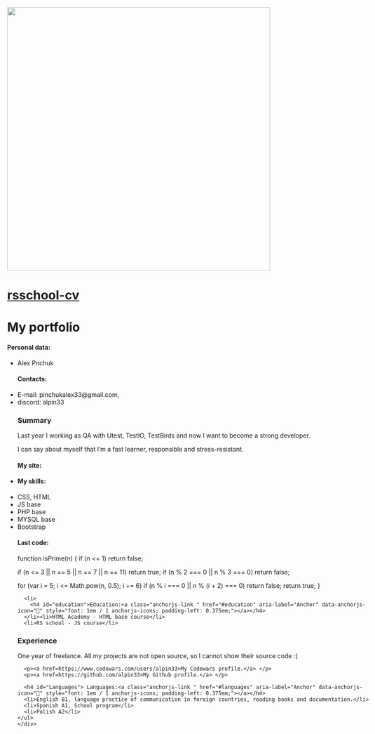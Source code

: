 <html>
 <head>
  <meta charset="utf-8" />
  <title>HTML, CSS & Git Basics</title>
  <style>
  body{
  max-width:11024px;
  }
  </style>
 </head>
 <body>
  <body>
    <div class="container-lg px-3 my-5 markdown-body"> 
     <img src = "https://habrastorage.org/webt/wa/9j/sh/wa9jshopea6r9oyolivzvgarjvu.jpeg" width = "600px">
      <h1><a href="https://alpin33.github.io/rsschool-cv/">rsschool-cv</a></h1>
      <h1 id="my-portfolio">My portfolio</h1>
      <h4 id="personal-data">Personal data:<a class="anchorjs-link " href="#personal-data" aria-label="Anchor" data-anchorjs-icon="" style="font: 1em / 1 anchorjs-icons; padding-left: 0.375em;"></a></h4>
    <ul>
      <li> Alex Pnchuk
        <h4 id="contacts">Contacts:<a class="anchorjs-link " href="#contacts" aria-label="Anchor" data-anchorjs-icon="" style="font: 1em / 1 anchorjs-icons; padding-left: 0.375em;"></a></h4>
      </li>
      <li>E-mail: pinchukalex33@gmail.com, </li>
       <li>discord: alpin33 </li>
     <h3 id="summary">Summary</h3>
<p>Last year I working as QA with Utest, TestIO, TestBirds and now I want to become a strong developer. <p>I can say about myself that I’m a fast learner, responsible and stress-resistant.</p>
        <h4 id="my-site">My site:<a class="anchorjs-link " href="#my-site" aria-label="Anchor" data-anchorjs-icon="" style="font: 1em / 1 anchorjs-icons; padding-left: 0.375em;"></a></h4>
      </li>
      <li>
        <h4 id="my-skills">My skills:<a class="anchorjs-link " href="#my-skills" aria-label="Anchor" data-anchorjs-icon="" style="font: 1em / 1 anchorjs-icons; padding-left: 0.375em;"></a></h4>
      </li>
      <li>CSS, HTML</li>
      <li>JS base</li>
      <li>PHP base</li>
      <li>MYSQL base</li>
      <li>Bootstrap</li>
      <h4 id="last-code">Last code:<a class="anchorjs-link " href="#last-code" aria-label="Anchor" data-anchorjs-icon="" style="font: 1em / 1 anchorjs-icons; padding-left: 0.375em;"></a></h4>
    <p>function isPrime(n) {
        if (n <= 1)
          return false;
          <p>if (n <= 3 || n == 5 || n == 7 || n == 11)
          return true;
        if (n % 2 === 0 || n % 3 === 0)
          return false;
          <p>for (var i = 5; i <= Math.pow(n, 0.5); i += 6)
          if (n % i === 0 || n % (i + 2) === 0)
            return false;
        return true;
      }</p>
      
      <li>
        <h4 id="education">Education:<a class="anchorjs-link " href="#education" aria-label="Anchor" data-anchorjs-icon="" style="font: 1em / 1 anchorjs-icons; padding-left: 0.375em;"></a></h4>
      </li><li>HTML Academy - HTML base course</li>
      <li>RS school - JS course</li>
   <h3 id="experience">Experience</h3>
<p>One year of freelance. All my projects are not open source, so I cannot show their source code :(</p>
      
      <p><a href=https://www.codewars.com/users/alpin33>My Codewars profile.</a> </p>
      <p><a href=https://github.com/alpin33>My Github profile.</a> </p>     
      
      <h4 id="Languages"> Languages:<a class="anchorjs-link " href="#languages" aria-label="Anchor" data-anchorjs-icon="" style="font: 1em / 1 anchorjs-icons; padding-left: 0.375em;"></a></h4>
      <li>English B1, language practice of communication in foreign countries, reading books and documentation.</li>
      <li>Spanish A1, School program</li>
      <li>Polish A2</li>
    </ul>    
    </div>
   <script src="https://cdnjs.cloudflare.com/ajax/libs/anchor-js/4.1.0/anchor.min.js" integrity="sha256-lZaRhKri35AyJSypXXs4o6OPFTbTmUoltBbDCbdzegg=" crossorigin="anonymous"></script>
   <script>anchors.add();</script>
</body>
 </body>
</html>
